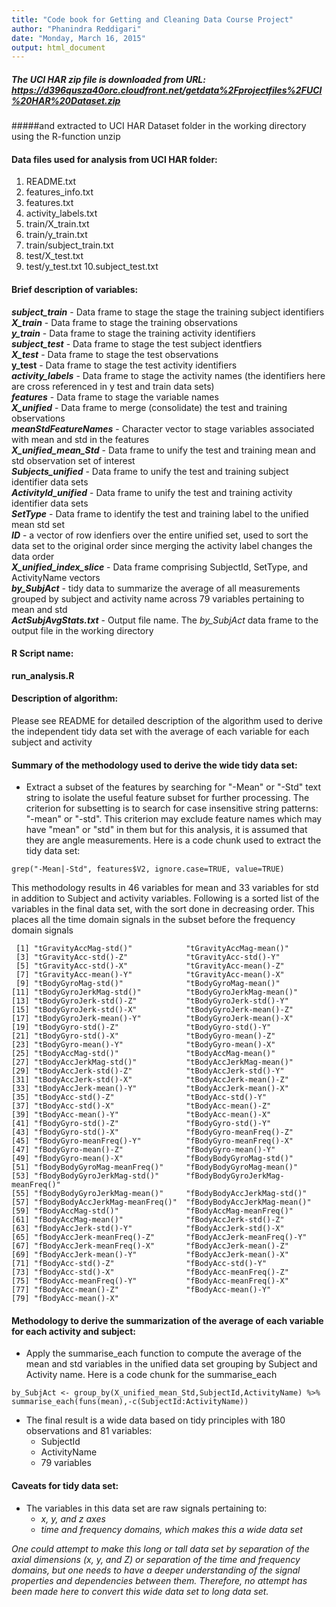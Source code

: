 ```yaml
---
title: "Code book for Getting and Cleaning Data Course Project"
author: "Phanindra Reddigari"
date: "Monday, March 16, 2015"
output: html_document
---
```


##### The UCI HAR zip file is downloaded from URL: https://d396qusza40orc.cloudfront.net/getdata%2Fprojectfiles%2FUCI%20HAR%20Dataset.zip 
#####and extracted to UCI HAR Dataset folder in the working directory using the R-function unzip

#### Data files used for analysis from UCI HAR folder:
1. README.txt
2. features_info.txt
3. features.txt
4. activity_labels.txt
5. train/X_train.txt
6. train/y_train.txt
7. train/subject_train.txt
8. test/X_test.txt
9. test/y_test.txt
10.subject_test.txt

#### Brief description of variables:

**_subject_train_** - Data frame to stage the stage the training subject identifiers  
**_X_train_** - Data frame to stage the training observations  
**_y_train_** - Data frame to stage the training activity identifiers  
**_subject_test_** - Data frame to stage the test subject identfiers  
**_X_test_** - Data frame to stage the test observations  
**y_test** - Data frame to stage the test activity identifiers  
**_activity_labels_** - Data frame to stage the activity names (the identifiers here are cross referenced in y test and train data sets)  
**_features_** - Data frame to stage the variable names  
**_X_unified_** - Data frame to merge (consolidate) the test and training observations  
**_meanStdFeatureNames_** - Character vector to stage variables associated with mean and std in the features    
**_X_unified_mean_Std_** - Data frame to unify the test and training mean and std observation set of interest    
**_Subjects_unified_** - Data frame to unify the test and training subject identifier data sets  
**_ActivityId_unified_** - Data frame to unify the test and training activity identifier data sets  
**_SetType_** - Data frame to identify the test and training label to the unified mean std set  
**_ID_** - a vector of row idenfiers over the entire unified set, used to sort the   data set to the original order since merging the activity label changes the data order  
**_X_unified_index_slice_** - Data frame comprising SubjectId, SetType, and ActivityName vectors  
**_by_SubjAct_** - tidy data to summarize the average of all measurements grouped by subject and activity name across 79 variables pertaining to mean and std  
**_ActSubjAvgStats.txt_** - Output file name. The *by_SubjAct* data frame to the output file in the working directory

#### R Script name:

**run_analysis.R**  

#### Description of algorithm:  

Please see README for detailed description of the algorithm used to derive the independent tidy data set with the average of each variable for each subject and activity  

#### Summary of the methodology used to derive the wide tidy data set:  

* Extract a subset of the features by searching for "-Mean" or "-Std" text string to isolate the useful feature subset for further processing. The criterion for subsetting is to search for case insensitive string patterns: "-mean" or "-std". This criterion may exclude feature names which may have "mean" or "std" in them but for this analysis, it is assumed that they are angle measurements. Here is a code chunk used to extract the tidy data set:  
    
```
grep("-Mean|-Std", features$V2, ignore.case=TRUE, value=TRUE)  
```

This methodology results in 46 variables for mean and 33 variables for std in addition to Subject and activity variables. Following is a sorted list of the variables in the final data set, with the sort done in decreasing order. This places all the time domain signals in the subset before the frequency domain signals 

```
 [1] "tGravityAccMag-std()"            "tGravityAccMag-mean()"          
 [3] "tGravityAcc-std()-Z"             "tGravityAcc-std()-Y"            
 [5] "tGravityAcc-std()-X"             "tGravityAcc-mean()-Z"           
 [7] "tGravityAcc-mean()-Y"            "tGravityAcc-mean()-X"           
 [9] "tBodyGyroMag-std()"              "tBodyGyroMag-mean()"            
[11] "tBodyGyroJerkMag-std()"          "tBodyGyroJerkMag-mean()"        
[13] "tBodyGyroJerk-std()-Z"           "tBodyGyroJerk-std()-Y"          
[15] "tBodyGyroJerk-std()-X"           "tBodyGyroJerk-mean()-Z"         
[17] "tBodyGyroJerk-mean()-Y"          "tBodyGyroJerk-mean()-X"         
[19] "tBodyGyro-std()-Z"               "tBodyGyro-std()-Y"              
[21] "tBodyGyro-std()-X"               "tBodyGyro-mean()-Z"             
[23] "tBodyGyro-mean()-Y"              "tBodyGyro-mean()-X"             
[25] "tBodyAccMag-std()"               "tBodyAccMag-mean()"             
[27] "tBodyAccJerkMag-std()"           "tBodyAccJerkMag-mean()"         
[29] "tBodyAccJerk-std()-Z"            "tBodyAccJerk-std()-Y"           
[31] "tBodyAccJerk-std()-X"            "tBodyAccJerk-mean()-Z"          
[33] "tBodyAccJerk-mean()-Y"           "tBodyAccJerk-mean()-X"          
[35] "tBodyAcc-std()-Z"                "tBodyAcc-std()-Y"               
[37] "tBodyAcc-std()-X"                "tBodyAcc-mean()-Z"              
[39] "tBodyAcc-mean()-Y"               "tBodyAcc-mean()-X"              
[41] "fBodyGyro-std()-Z"               "fBodyGyro-std()-Y"              
[43] "fBodyGyro-std()-X"               "fBodyGyro-meanFreq()-Z"         
[45] "fBodyGyro-meanFreq()-Y"          "fBodyGyro-meanFreq()-X"         
[47] "fBodyGyro-mean()-Z"              "fBodyGyro-mean()-Y"             
[49] "fBodyGyro-mean()-X"              "fBodyBodyGyroMag-std()"         
[51] "fBodyBodyGyroMag-meanFreq()"     "fBodyBodyGyroMag-mean()"        
[53] "fBodyBodyGyroJerkMag-std()"      "fBodyBodyGyroJerkMag-meanFreq()"
[55] "fBodyBodyGyroJerkMag-mean()"     "fBodyBodyAccJerkMag-std()"      
[57] "fBodyBodyAccJerkMag-meanFreq()"  "fBodyBodyAccJerkMag-mean()"     
[59] "fBodyAccMag-std()"               "fBodyAccMag-meanFreq()"         
[61] "fBodyAccMag-mean()"              "fBodyAccJerk-std()-Z"           
[63] "fBodyAccJerk-std()-Y"            "fBodyAccJerk-std()-X"           
[65] "fBodyAccJerk-meanFreq()-Z"       "fBodyAccJerk-meanFreq()-Y"      
[67] "fBodyAccJerk-meanFreq()-X"       "fBodyAccJerk-mean()-Z"          
[69] "fBodyAccJerk-mean()-Y"           "fBodyAccJerk-mean()-X"          
[71] "fBodyAcc-std()-Z"                "fBodyAcc-std()-Y"               
[73] "fBodyAcc-std()-X"                "fBodyAcc-meanFreq()-Z"          
[75] "fBodyAcc-meanFreq()-Y"           "fBodyAcc-meanFreq()-X"          
[77] "fBodyAcc-mean()-Z"               "fBodyAcc-mean()-Y"              
[79] "fBodyAcc-mean()-X"              

```

#### Methodology to derive the summarization of the average of each variable for each activity and subject:  

* Apply the summarise\_each function to compute the average of the mean and std variables in the unified data set grouping by Subject and Activity name. Here is a code chunk for the summarise\_each  
```
by_SubjAct <- group_by(X_unified_mean_Std,SubjectId,ActivityName) %>% summarise_each(funs(mean),-c(SubjectId:ActivityName))  
```

* The final result is a wide data based on tidy principles with 180 observations and 81 variables:  
    + SubjectId  
    + ActivityName  
    + 79 variables  

#### Caveats for tidy data set:  

* The variables in this data set are raw signals pertaining to:     
    + _x, y, and z axes_    
    + _time and frequency domains, which makes this a wide data set_  
  
_One could attempt to make this long or tall data set by separation of the axial dimensions (x, y, and Z) or separation of the time and frequency domains, but one needs to have a deeper understanding of the signal properties and dependencies between them. Therefore, no attempt has been made here to convert this wide data set to long data set._  
 
####
  
  